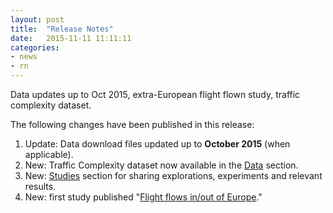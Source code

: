 ```yaml
---
layout: post
title:  "Release Notes"
date:   2015-11-11 11:11:11
categories:
- news
- rn
---
```


Data updates up to Oct 2015, extra-European flight flown study, traffic complexity dataset.

The following changes have been published in this release:

1. Update: Data download files updated up to **October 2015** (when applicable).
2. New: Traffic Complexity dataset now available in the [Data]({{site.url}}/data/) section.
1. New: [Studies]({{site.url}}/studies/) section for sharing explorations, experiments and relevant results.
2. New: first study published "[Flight flows in/out of Europe]({{site.url}}/studies/ifr-flows/)."
